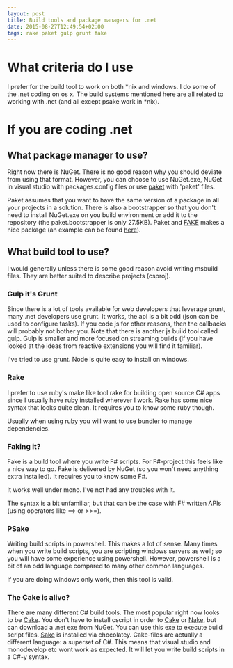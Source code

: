 ```yaml
---
layout: post
title: Build tools and package managers for .net
date: 2015-08-27T12:49:54+02:00
tags: rake paket gulp grunt fake
---
```


# What criteria do I use

I prefer for the build tool to work on both \*nix and windows. I do some of the .net coding on os x. The build systems mentioned here are all related to working with .net (and all except psake work in \*nix).

# If you are coding .net

## What package manager to use?

Right now there is NuGet. There is no good reason why you should deviate from using that format. However, you can choose to use NuGet.exe, NuGet in visual studio with packages.config files or use [paket](https://github.com/fsprojects/Paket) with 'paket' files.

Paket assumes that you want to have the same version of a package in all your projects in a solution. There is also a bootstrapper so that you don't need to install NuGet.exe on you build environment or add it to the repository (the paket.bootstrapper is only 27.5KB). Paket and [FAKE](http://fsharp.github.io/FAKE/) makes a nice package (an example can be found [here](https://github.com/wallymathieu/CustomerService/tree/master/suave)).

## What build tool to use?

I would generally unless there is some good reason avoid writing msbuild files. They are better suited to describe projects (csproj).

### Gulp it's Grunt

Since there is a lot of tools available for web developers that leverage grunt, many .net developers use grunt. It works, the api is a bit odd (json can be used to configure tasks). If you code js for other reasons, then the callbacks will probably not bother you. Note that there is another js build tool called gulp. Gulp is smaller and more focused on streaming builds (if you have looked at the ideas from reactive extensions you will find it familiar).

I've tried to use grunt. Node is quite easy to install on windows.

### Rake

I prefer to use ruby's make like tool rake for building open source C# apps since I usually have ruby installed wherever I work. Rake has some nice syntax that looks quite clean. It requires you to know some ruby though.

Usually when using ruby you will want to use [bundler](http://bundler.io/) to manage dependencies.

### Faking it?

Fake is a build tool where you write F# scripts. For F#-project this feels like a nice way to go. Fake is delivered by NuGet (so you won't need anything extra installed). It requires you to know some F#.

It works well under mono. I've not had any troubles with it.

The syntax is a bit unfamiliar, but that can be the case with F# written APIs (using operators like ==> or  >>=).

### PSake

Writing build scripts in powershell. This makes a lot of sense. Many times when you write build scripts, you are scripting windows servers as well; so you will have some experience using powershell. However, powershell is a bit of an odd language compared to many other common languages.

If you are doing windows only work, then this tool is valid.

### The Cake is alive?

There are many different C# build tools. The most popular right now looks to be [Cake](https://github.com/cake-build/cake). You don't have to install cscript in order to [Cake](https://github.com/cake-build/cake) or [Nake](https://github.com/yevhen/Nake), but can download a .net exe from NuGet. You can use this exe to execute build script files. [Sake](https://github.com/sakeproject/sake) is installed via chocolatey. Cake-files are actually a different language: a superset of C#. This means that visual studio and monodevelop etc wont work as expected. It will let you write build scripts in a C#-y syntax.
